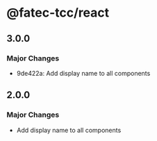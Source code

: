 # @fatec-tcc/react

## 3.0.0

### Major Changes

- 9de422a: Add display name to all components

## 2.0.0

### Major Changes

- Add display name to all components
